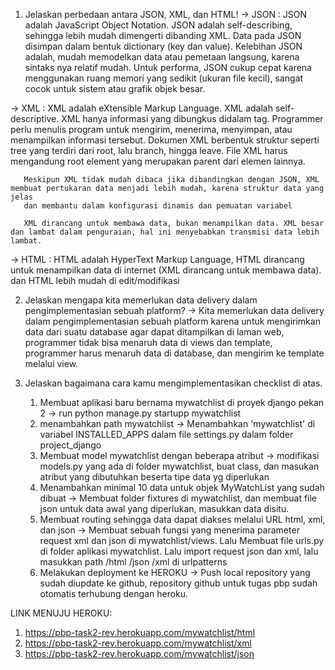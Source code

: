  1.  Jelaskan perbedaan antara JSON, XML, dan HTML!
 -> JSON : JSON adalah JavaScript Object Notation. JSON adalah self-describing, sehingga lebih mudah dimengerti dibanding XML.
        Data pada JSON disimpan dalam bentuk dictionary (key dan value). Kelebihan JSON adalah, mudah memodelkan data atau pemetaan langsung, karena
        sintaks nya relatif mudah. Untuk performa, JSON cukup cepat karena menggunakan ruang memori yang sedikit (ukuran file kecil), sangat cocok untuk sistem
        atau grafik objek besar.

 -> XML : XML adalah eXtensible Markup Language. XML adalah self-descriptive. XML hanya informasi yang dibungkus didalam tag.
       Programmer perlu menulis program untuk mengirim, menerima, menyimpan, atau menampilkan informasi tersebut.
       Dokumen XML berbentuk struktur seperti tree yang terdiri dari root, lalu branch, hingga leave. File XML harus mengandung root element
       yang merupakan parent dari elemen lainnya.

       Meskipun XML tidak mudah dibaca jika dibandingkan dengan JSON, XML membuat pertukaran data menjadi lebih mudah, karena struktur data yang jelas
       dan membantu dalam konfigurasi dinamis dan pemuatan variabel

       XML dirancang untuk membawa data, bukan menampilkan data. XML besar dan lambat dalam penguraian, hal ini menyebabkan transmisi data lebih lambat.

 -> HTML : HTML adalah HyperText Markup Language, HTML dirancang untuk menampilkan data di internet (XML dirancang untuk membawa data).
            dan HTML lebih mudah di edit/modifikasi

2. Jelaskan mengapa kita memerlukan data delivery dalam pengimplementasian sebuah platform?
    -> Kita memerlukan data delivery dalam pengimplementasian sebuah platform karena untuk mengirimkan data dari suatu database agar
    dapat ditampilkan di laman web, programmer tidak bisa menaruh data di views dan template, programmer harus menaruh data di database, dan mengirim ke template melalui view.


3. Jelaskan bagaimana cara kamu mengimplementasikan checklist di atas.
    1. Membuat aplikasi baru bernama mywatchlist di proyek django pekan 2
        -> run python manage.py startupp mywatchlist
    2. menambahkan path mywatchlist
        -> Menambahkan 'mywatchlist' di variabel INSTALLED_APPS dalam file settings.py dalam folder project_django
    3. Membuat model mywatchlist dengan beberapa atribut
        -> modifikasi models.py yang ada di folder mywatchlist, buat class, dan masukan atribut yang dibutuhkan beserta tipe data yg diperlukan
    4. Menambahkan minimal 10 data untuk objek MyWatchList yang sudah dibuat
        -> Membuat folder fixtures di mywatchlist, dan membuat file json untuk data awal yang diperlukan, masukkan data disitu.
    5. Membuat routing sehingga data dapat diakses melalui URL html, xml, dan json
        -> Membuat sebuah fungsi yang menerima parameter request xml dan json di mywatchlist/views. Lalu
           Membuat file urls.py di folder aplikasi mywatchlist. Lalu import request json dan xml, lalu masukkan path /html /json /xml di urlpatterns
    6. Melakukan deployment ke HEROKU
        -> Push local repository yang sudah diupdate ke github, repository github untuk tugas pbp sudah otomatis terhubung dengan heroku.

LINK MENUJU HEROKU:
1. https://pbp-task2-rev.herokuapp.com/mywatchlist/html
2. https://pbp-task2-rev.herokuapp.com/mywatchlist/xml
3. https://pbp-task2-rev.herokuapp.com/mywatchlist/json